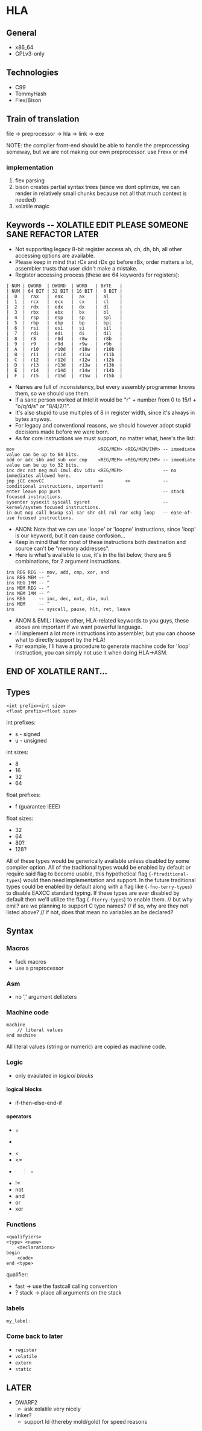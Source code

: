 # HLA

## General
+ x86\_64
+ GPLv3-only

## Technologies
+ C99
+ TommyHash
+ Flex/Bison

## Train of translation
file -> preprocessor -> hla -> link -> exe

NOTE: the compiler front-end should be able to handle the preprocessing someway,
       but we are not making our own preprocessor. use Frexx or m4

### implementation
1. flex parsing
2. bison creates partial syntax trees (since we dont optimize, we can render in relatively small chunks because not all that much context is needed)
3. xolatile magic

## Keywords -- XOLATILE EDIT PLEASE SOMEONE SANE REFACTOR LATER
- Not supporting legacy 8-bit register access ah, ch, dh, bh, all other accessing options are available.
- Please keep in mind that rCx and rDx go before rBx, order matters a lot, assembler trusts that user didn't make a mistake.
- Register accessing process (these are 64 keywords for registers):
```
| NUM | QWORD  | DWORD  | WORD   | BYTE   |
| NUM | 64 BIT | 32 BIT | 16 BIT |  8 BIT |
|  0  |  rax   |  eax   |  ax    |  al    |
|  1  |  rcx   |  ecx   |  cx    |  cl    |
|  2  |  rdx   |  edx   |  dx    |  dl    |
|  3  |  rbx   |  ebx   |  bx    |  bl    |
|  4  |  rsp   |  esp   |  sp    |  spl   |
|  5  |  rbp   |  ebp   |  bp    |  bpl   |
|  6  |  rsi   |  esi   |  si    |  sil   |
|  7  |  rdi   |  edi   |  di    |  dil   |
|  8  |  r8    |  r8d   |  r8w   |  r8b   |
|  9  |  r9    |  r9d   |  r9w   |  r9b   |
|  A  |  r10   |  r10d  |  r10w  |  r10b  |
|  B  |  r11   |  r11d  |  r11w  |  r11b  |
|  C  |  r12   |  r12d  |  r12w  |  r12b  |
|  D  |  r13   |  r13d  |  r13w  |  r13b  |
|  E  |  r14   |  r14d  |  r14w  |  r14b  |
|  F  |  r15   |  r15d  |  r15w  |  r15b  |
```
- Names are full of inconsistency, but every assembly programmer knows them, so we should use them.
- If a sane person worked at Intel it would be "r" + number from 0 to 15/f + "o/q/d/s" or "8/4/2/1".
- It's also stupid to use multiples of 8 in register width, since it's always in bytes anyway.
- For legacy and conventional reasons, we should however adopt stupid decisions made before we were born.
- As for core instructions we must support, no matter what, here's the list:
```
mov                               <REG/MEM> <REG/MEM/IMM> -- immediate value can be up to 64 bits.
add or adc sbb and sub xor cmp    <REG/MEM> <REG/MEM/IMM> -- immediate value can be up to 32 bits.
inc dec not neg mul imul div idiv <REG/MEM>               -- no immediates allowed here.
jmp jCC cmovCC                    <>        <>            -- conditional instructions, important!
enter leave pop push                                      -- stack focused instructions.
sysenter sysexit syscall sysret                           -- kernel/system focused instructions.
in out nop call bswap sal sar shr shl rol ror xchg loop   -- ease-of-use focused instructions.
```
- ANON: Note that we can use 'loope' or 'loopne' instructions, since 'loop' is our keyword, but it can cause confusion...
- Keep in mind that for most of these instructions both destination and source can't be "memory addresses".
- Here is what's available to use, it's in the list below, there are 5 combinations, for 2 argument instructions.
```
ins REG REG -- mov, add, cmp, xor, and
ins REG MEM -- ^
ins REG IMM -- ^
ins MEM REG -- ^
ins MEM IMM -- ^
ins REG     -- inc, dec, not, div, mul
ins MEM     -- ^
ins         -- syscall, pause, hlt, ret, leave
```
- ANON & EMIL: I leave other, HLA-related keywords to you guys, these above are important if we want powerful language.
- I'll implement a lot more instructions into assembler, but you can choose what to directly support by the HLA!
- For example, I'll have a procedure to generate machine code for 'loop' instruction, you can simply not use it when doing HLA->ASM.
## END OF XOLATILE RANT...

## Types
```
<int prefix><int size>
<float prefix><float size>
```

int prefixes:
+ s - signed
+ u - unsigned

int sizes:
+ 8
+ 16
+ 32
+ 64

float prefixes:
+ f (guarantee IEEE)

float sizes:
+ 32
+ 64
+ 80?
+ 128?

All of these types would be generically available unless disabled by some compiler option.
All of the traditional types would be enabled by default or require said flag to become usable,
this hypothetical flag (`-ftraditional-types`) would then need implementation and support.
In the future traditional types could be enabled by default along with a flag like
(`-fno-terry-types`) to disable EAXCC standard typing.
If these types are ever disabled by default
then we'll utilize the flag (`-fterry-types`) to enable them.
// but why emil? are we planning to support C type names?
  // if so, why are they not listed above?
  // if not, does that mean no variables an be declared?

## Syntax
### Macros
+ fuck macros
+ use a preprocessor
### Asm
+ no ',' argument deliteters
### Machine code
```
machine
    // literal values
end machine
```
All literal values (string or numeric) are copied as machine code.
### Logic
+ only evaulated in _logical blocks_
#### logical blocks
+ if-then-else-end-if
#### operators
+ =
+ >
+ <
+ <=
+ >=
+ !=
+ not
+ and
+ or
+ xor
### Functions
```
<qualifyiers>
<type> <name>
    <declarations>
begin
    <code>
end <type>
```

qualifier:
+ fast -> use the fastcall calling convention
+ ? stack -> place all arguments on the stack
### labels
```C
my_label:
```

### Come back to later
+ `register`
+ `volatile`
+ `extern`
+ `static`

## LATER
+ DWARF2
  - ask xolatile very nicely
+ linker?
  - support ld (thereby mold/gold) for speed reasons
